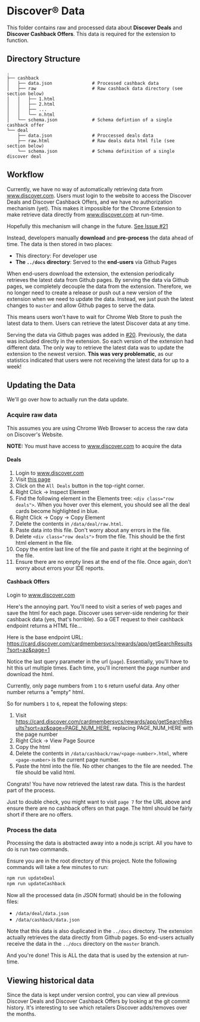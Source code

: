 # Discover® Data

This folder contains raw and processed data about **Discover Deals** and **Discover Cashback Offers**. This data is required for the extension to function.

## Directory Structure

```
.
├── cashback
│   ├── data.json               # Processed cashback data
│   ├── raw                     # Raw cashback data directory (see section below)
│   │   ├── 1.html
│   │   ├── 2.html
│   │   ├── ...
│   │   └── n.html
│   └── schema.json             # Schema defintion of a single cashback offer
└── deal
    ├── data.json               # Proccessed deals data
    ├── raw.html                # Raw deals data html file (see section below)
    └── schema.json             # Schema definition of a single discover deal
```

## Workflow

Currently, we have no way of automatically retrieving data from www.discover.com.
Users must login to the website to access the Discover Deals and Discover Cashback Offers, and we have no authorization mechanism (yet).
This makes it impossible for the Chrome Extension to make retrieve data directly from www.discover.com at run-time.

Hopefully this mechanism will change in the future. [See Issue #21](https://github.com/nareddyt/discover-rewards-notifier/issues/21)

Instead, developers manually **download** and **pre-process** the data ahead of time.
The data is then stored in two places:

- This directory: For developer use
- **The `../docs` directory**: Served to the **end-users** via Github Pages

When end-users download the extension, the extension periodically retrieves the latest data from Github pages.
By serving the data via Github pages, we completely decouple the data from the extension.
Therefore, we no longer need to create a release or push out a new version of the extension when we need to update the data.
Instead, we just push the latest changes to `master` and allow Github pages to serve the data.

This means users won't have to wait for Chrome Web Store to push the latest data to them.
Users can retrieve the latest Discover data at any time.

Serving the data via Github pages was added in [#20](https://github.com/nareddyt/discover-rewards-notifier/issues/20).
Previously, the data was included directly in the extension. So each version of the extension had different data.
The only way to retrieve the latest data was to update the extension to the newest version.
**This was very problematic**, as our statistics indicated that users were not receiving the latest data for up to a week!

## Updating the Data

We'll go over how to actually run the data update.

### Acquire raw data

This assumes you are using Chrome Web Browser to access the raw data on Discover's Website.

**NOTE:** You must have access to www.discover.com to acquire the data

#### Deals

1. Login to www.discover.com
2. Visit [this page](https://card.discover.com/cardmembersvcs/deals/app/home#/deals)
3. Click on the `All Deals` button in the top-right corner.
4. Right Click -> Inspect Element
5. Find the following element in the Elements tree: `<div class="row deals">`. When you hover over this element, you should see all the deal cards become highlighted in blue.
6. Right Click -> Copy -> Copy Element
7. Delete the contents in `/data/deal/raw.html`.
8. Paste data into this file. Don't worry about any errors in the file.
9. Delete `<div class="row deals">` from the file. This should be the first html element in the file.
10. Copy the entire last line of the file and paste it right at the beginning of the file.
11. Ensure there are no empty lines at the end of the file. Once again, don't worry about errors your IDE reports.

#### Cashback Offers

Login to www.discover.com

Here's the annoying part. You'll need to visit a series of web pages and save the html for each page.
Discover uses server-side rendering for their cashback data (yes, that's horrible). So a GET request to their cashback endpoint returns a HTML file...

Here is the base endpoint URL: https://card.discover.com/cardmembersvcs/rewards/app/getSearchResults?sort=az&page=1

Notice the last query parameter in the url (`page`).
Essentially, you'll have to hit this url multiple times. Each time, you'll increment the page number and download the html.

Currently, only page numbers from `1` to `6` return useful data. Any other number returns a "empty" html.

So for numbers `1` to `6`, repeat the following steps:

1. Visit https://card.discover.com/cardmembersvcs/rewards/app/getSearchResults?sort=az&page=PAGE_NUM_HERE, replacing PAGE_NUM_HERE with the page number
2. Right Click -> View Page Source
3. Copy the html
4. Delete the contents in `/data/cashback/raw/<page-number>.html`, where `<page-number>` is the current page number.
5. Paste the html into the file. No other changes to the file are needed. The file should be valid html.

Congrats! You have now retrieved the latest raw data. This is the hardest part of the process.

Just to double check, you might want to visit `page 7` for the URL above and ensure there are no cashback offers on that page. The html should be fairly short if there are no offers.

### Process the data

Processing the data is abstracted away into a node.js script. All you have to do is run two commands.

Ensure you are in the root directory of this project. Note the following commands will take a few minutes to run:

```bash
npm run updateDeal
npm run updateCashback
```

Now all the processed data (in JSON format) should be in the following files:
- `/data/deal/data.json`
- `/data/cashback/data.json`

Note that this data is also duplicated in the `../docs` directory.
The extension actually retrieves the data directly from Github pages.
So end-users actually receive the data in the `../docs` directory on the `master` branch.

And you're done! This is ALL the data that is used by the extension at run-time.

## Viewing historical data

Since the data is kept under version control, you can view all previous Discover Deals and Discover Cashback Offers by looking at the git commit history. It's interesting to see which retailers Discover adds/removes over the months.